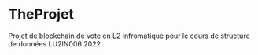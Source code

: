 # TheProjet
Projet de blockchain de vote en L2 infromatique pour le cours de structure de données
LU2IN006 2022
